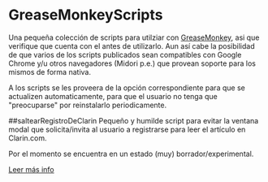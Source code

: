 # GreaseMonkeyScripts
Una pequeña colección de scripts para utilziar con [GreaseMonkey](https://addons.mozilla.org/en-US/firefox/addon/greasemonkey/), asi que verifique que cuenta con el antes de utilizarlo. Aun así cabe la posibilidad de que varios de los scripts publicados sean compatibles con Google Chrome y/u otros navegadores (Midori p.e.) que provean soporte para los mismos de forma nativa.

A los scripts se les proveera de la opción correspondiente para que se actualizen automaticamente, para que el usuario no tenga que "preocuparse" por reinstalarlo periodicamente.


##saltearRegistroDeClarin
Pequeño y humilde script para evitar la ventana modal que solicita/invita al usuario a registrarse para leer el artículo en Clarin.com.

Por el momento se encuentra en un estado (muy) borrador/experimental.

[Leer más info](https://github.com/gcosta87/extras/tree/master/GreaseMonkeyScripts/saltearRegistroDeClarin)

